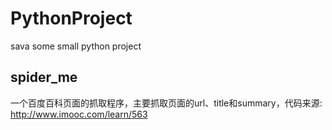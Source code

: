 # PythonProject
sava some small python project

## spider_me
一个百度百科页面的抓取程序，主要抓取页面的url、title和summary，代码来源: http://www.imooc.com/learn/563
